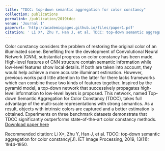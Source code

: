 ```yaml
---
title: "TDCC: top‐down semantic aggregation for color constancy"
collection: publications
permalink: /publication/2019tdcc
venue: 'Journal 1'
paperurl: 'http://academicpages.github.io/files/paper1.pdf'
citation: ' Li X*, Zhu Y, Han J, et al. TDCC: top‐down semantic aggregation for color constancy[J]. IET Image Processing, 2019, 13(11): 1944-1950.'
---
```

Color constancy considers the problem of restoring the original color of an illuminated scene. Benefiting from the development of Convolutional Neural Network (CNN), substantial progress on color constancy has been made. High-level features of CNN structure contain semantic information while low-level features show local details. If both are taken into account, they would help achieve a more accurate illuminant estimation. However, previous works paid little attention to the latter for there lacks frameworks which can combine those two kinds of features together. Inspired by the pyramid model, a top-down network that successively propagates high-level information to low-level layers is proposed. This network, named Top-down Semantic Aggregation for Color Constancy (TDCC), takes full advantage of the multi-scale representations with strong semantics. As a result, objects with intrinsic colors are captured and a better estimation is obtained. Experiments on three benchmark datasets demonstrate that TDCC significantly outperforms state-of-the-art color constancy methods.
[Download paper here](https://ietresearch.onlinelibrary.wiley.com/doi/full/10.1049/iet-ipr.2019.0480)

Recommended citation:  Li X*, Zhu Y, Han J, et al. TDCC: top‐down semantic aggregation for color constancy[J]. IET Image Processing, 2019, 13(11): 1944-1950.
